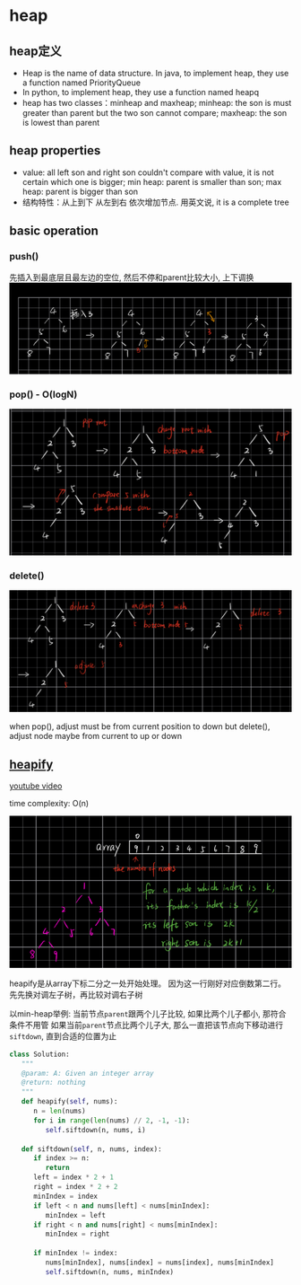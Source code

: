 # heap

## heap定义

* Heap is the name of data structure. In java, to implement heap, they use a function named PriorityQueue
* In python, to implement heap, they use a function named heapq
* heap has two classes：minheap and maxheap; minheap: the son is must greater than parent but the two son cannot compare; maxheap: the son is lowest than parent

## heap properties

* value: all left son and right son couldn't compare with value, it is not certain which one is bigger; min heap: parent is smaller than son; max heap: parent is bigger than son
* 结构特性：从上到下 从左到右 依次增加节点. 用英文说, it is a complete tree

## basic operation

### push()

先插入到最底层且最左边的空位, 然后不停和parent比较大小, 上下调换
![123](../Image/123.png)

### pop() - O(logN)

![124](../Image/124.png)

### delete()

![125](../Image/125.png)

when pop(), adjust must be from current position to down
but delete(), adjust node maybe from current to up or down

## [heapify](https://en.wikipedia.org/wiki/Heapsort)

[youtube video](https://www.youtube.com/watch?v=5iBUTMWGtIQ)

time complexity: O(n)

![126](../Image/126.png)

heapify是从array下标二分之一处开始处理。 因为这一行刚好对应倒数第二行。
先先换对调左子树，再比较对调右子树

以min-heap举例:
当前节点`parent`跟两个儿子比较, 如果比两个儿子都小, 那符合条件不用管
如果当前`parent`节点比两个儿子大, 那么一直把该节点向下移动进行`siftdown`, 直到合适的位置为止

```python
class Solution:
   """
   @param: A: Given an integer array
   @return: nothing
   """
   def heapify(self, nums):
      n = len(nums)
      for i in range(len(nums) // 2, -1, -1):
         self.siftdown(n, nums, i)

   def siftdown(self, n, nums, index):
      if index >= n:
         return
      left = index * 2 + 1
      right = index * 2 + 2
      minIndex = index
      if left < n and nums[left] < nums[minIndex]:
         minIndex = left
      if right < n and nums[right] < nums[minIndex]:
         minIndex = right

      if minIndex != index:
         nums[minIndex], nums[index] = nums[index], nums[minIndex]
         self.siftdown(n, nums, minIndex)
```
